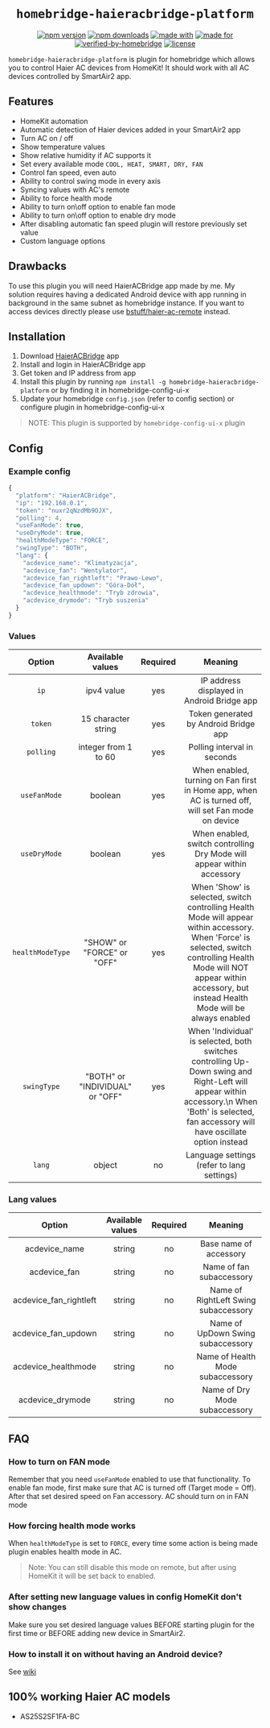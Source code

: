 <span align="center">

# `homebridge-haieracbridge-platform`
<a href="https://www.npmjs.com/package/homebridge-haieracbridge-platform"><img title="npm version" src="https://badgen.net/npm/v/homebridge-haieracbridge-platform" ></a>
<a href="https://www.npmjs.com/package/homebridge-haieracbridge-platform"><img title="npm downloads" src="https://badgen.net/npm/dt/homebridge-haieracbridge-platform" ></a>
<a href="https://github.com/fastfend/HaierACBridge"><img title="made with" src="https://badgen.net/badge/made with/HaierACBridge/orange" ></a>
<a href="https://github.com/homebridge/homebridge"><img title="made for" src="https://badgen.net/badge/plugin for/homebridge/purple" ></a>
[![verified-by-homebridge](https://badgen.net/badge/homebridge/verified/purple)](https://github.com/homebridge/homebridge/wiki/Verified-Plugins)
<a href="https://github.com/fastfend/homebridge-haieracbridge-platform/blob/master/LICENSE"><img title="license" src="https://badgen.net/badge/license/GPL-3/blue" ></a>

</span>

`homebridge-haieracbridge-platform` is plugin for homebridge which allows you to control Haier AC devices from HomeKit! It should work with all AC devices controlled by SmartAir2 app.

## Features

- HomeKit automation
- Automatic detection of Haier devices added in your SmartAir2 app
- Turn AC on / off
- Show temperature values
- Show relative humidity if AC supports it
- Set every available mode `COOL, HEAT, SMART, DRY, FAN`
- Control fan speed, even auto
- Ability to control swing mode in every axis
- Syncing values with AC's remote
- Ability to force health mode
- Ability to turn on\off option to enable fan mode
- Ability to turn on\off option to enable dry mode
- After disabling automatic fan speed plugin will restore previously set value
- Custom language options

## Drawbacks

To use this plugin you will need HaierACBridge app made by me. My solution requires having a dedicated Android device with app running in background in the same subnet as homebridge instance.
If you want to access devices directly please use [bstuff/haier-ac-remote](https://github.com/bstuff/haier-ac-remote/tree/master/packages/homebridge-haier-ac) instead.

## Installation

1. Download [HaierACBridge](https://github.com/fastfend/HaierACBridge) app
1. Install and login in HaierACBridge app
2. Get token and IP address from app
3. Install this plugin by running `npm install -g homebridge-haieracbridge-platform` or by finding it in homebridge-config-ui-x
4. Update your homebridge `config.json` (refer to config section) or configure plugin in homebridge-config-ui-x

> NOTE: This plugin is supported by `homebridge-config-ui-x` plugin

## Config

### Example config

```js
{
  "platform": "HaierACBridge",
  "ip": "192.168.0.1",
  "token": "nuxr2qNzdMb9OJX",
  "polling": 4,
  "useFanMode": true,
  "useDryMode": true,
  "healthModeType": "FORCE",
  "swingType": "BOTH",
  "lang": {
    "acdevice_name": "Klimatyzacja",
    "acdevice_fan": "Wentylator",
    "acdevice_fan_rightleft": "Prawo-Lewo",
    "acdevice_fan_updown": "Góra-Dół",
    "acdevice_healthmode": "Tryb zdrowia",
    "acdevice_drymode": "Tryb suszenia"
  }
}
```

### Values

<span align="center">

|      Option      |        Available values         | Required |                                                                                                             Meaning                                                                                                             |
| :--------------: | :-----------------------------: | :------: | :-----------------------------------------------------------------------------------------------------------------------------------------------------------------------------------------------------------------------------: |
|       `ip`       |           ipv4 value            |   yes    |                                                                                           IP address displayed in Android Bridge app                                                                                            |
|     `token`      |       15 character string       |   yes    |                                                                                              Token generated by Android Bridge app                                                                                              |
|    `polling`     |      integer from 1 to 60       |   yes    |                                                                                                   Polling interval in seconds                                                                                                   |
|   `useFanMode`   |             boolean             |   yes    |                                                               When enabled, turning on Fan first in Home app, when AC is turned off, will set Fan mode on device                                                                |
|   `useDryMode`   |             boolean             |   yes    |                                                                             When enabled, switch controlling Dry Mode will appear within accessory                                                                              |
| `healthModeType` |   "SHOW" or "FORCE" or "OFF"    |   yes    | When 'Show' is selected, switch controlling Health Mode will appear within accessory. When 'Force' is selected, switch controlling Health Mode will NOT appear within accessory, but instead Health Mode will be always enabled |
|   `swingType`    | "BOTH" or "INDIVIDUAL" or "OFF" |   yes    |                 When 'Individual' is selected, both switches controlling Up-Down swing and Right-Left will appear within accessory.\n When 'Both' is selected, fan accessory will have oscillate option instead                 |
|      `lang`      |             object              |    no    |                                                                                           Language settings (refer to lang settings)                                                                                            |

</span>

### Lang values

<span align="center">

|         Option         | Available values | Required |               Meaning                |
| :--------------------: | :--------------: | :------: | :----------------------------------: |
|     acdevice_name      |      string      |    no    |        Base name of accessory        |
|      acdevice_fan      |      string      |    no    |       Name of fan subaccessory       |
| acdevice_fan_rightleft |      string      |    no    | Name of RightLeft Swing subaccessory |
|  acdevice_fan_updown   |      string      |    no    |  Name of UpDown Swing subaccessory   |
|  acdevice_healthmode   |      string      |    no    |   Name of Health Mode subaccessory   |
|    acdevice_drymode    |      string      |    no    |    Name of Dry Mode subaccessory     |

</span>

## FAQ

### How to turn on FAN mode

Remember that you need `useFanMode` enabled to use that functionality.
To enable fan mode, first make sure that AC is turned off (Target mode = Off). After that set desired speed on Fan accessory. AC should turn on in FAN mode

### How forcing health mode works

When `healthModeType` is set to `FORCE`, every time some action is being made plugin enables health mode in AC.

> Note: You can still disable this mode on remote, but after using HomeKit it will be set back to enabled.

### After setting new language values in config HomeKit don't show changes

Make sure you set desired language values BEFORE starting plugin for the first time or BEFORE adding new device in SmartAir2.

### How to install it on without having an Android device?

See [wiki](https://github.com/fastfend/HaierACBridge/wiki/How-to-install-it-without-Android-device%3F)

## 100% working Haier AC models

- AS25S2SF1FA-BC
